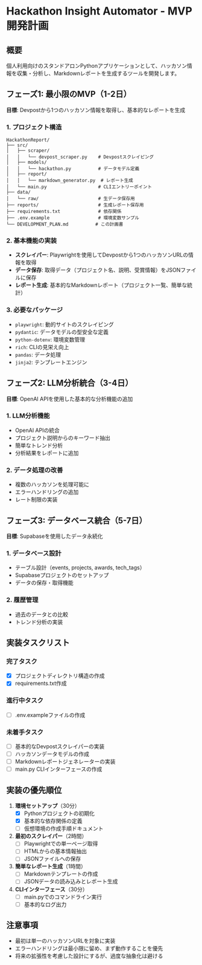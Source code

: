 # Hackathon Insight Automator - MVP開発計画

## 概要
個人利用向けのスタンドアロンPythonアプリケーションとして、ハッカソン情報を収集・分析し、Markdownレポートを生成するツールを開発します。

## フェーズ1: 最小限のMVP（1-2日）
**目標**: Devpostから1つのハッカソン情報を取得し、基本的なレポートを生成

### 1. プロジェクト構造
```
HackathonReport/
├── src/
│   ├── scraper/
│   │   └── devpost_scraper.py    # Devpostスクレイピング
│   ├── models/
│   │   └── hackathon.py          # データモデル定義
│   ├── report/
│   │   └── markdown_generator.py  # レポート生成
│   └── main.py                   # CLIエントリーポイント
├── data/
│   └── raw/                      # 生データ保存用
├── reports/                      # 生成レポート保存用
├── requirements.txt              # 依存関係
├── .env.example                  # 環境変数サンプル
└── DEVELOPMENT_PLAN.md          # この計画書
```

### 2. 基本機能の実装
- **スクレイパー**: Playwrightを使用してDevpostから1つのハッカソンURLの情報を取得
- **データ保存**: 取得データ（プロジェクト名、説明、受賞情報）をJSONファイルに保存
- **レポート生成**: 基本的なMarkdownレポート（プロジェクト一覧、簡単な統計）

### 3. 必要なパッケージ
- `playwright`: 動的サイトのスクレイピング
- `pydantic`: データモデルの型安全な定義
- `python-dotenv`: 環境変数管理
- `rich`: CLIの見栄え向上
- `pandas`: データ処理
- `jinja2`: テンプレートエンジン

## フェーズ2: LLM分析統合（3-4日）
**目標**: OpenAI APIを使用した基本的な分析機能の追加

### 1. LLM分析機能
- OpenAI APIの統合
- プロジェクト説明からのキーワード抽出
- 簡単なトレンド分析
- 分析結果をレポートに追加

### 2. データ処理の改善
- 複数のハッカソンを処理可能に
- エラーハンドリングの追加
- レート制限の実装

## フェーズ3: データベース統合（5-7日）
**目標**: Supabaseを使用したデータ永続化

### 1. データベース設計
- テーブル設計（events, projects, awards, tech_tags）
- Supabaseプロジェクトのセットアップ
- データの保存・取得機能

### 2. 履歴管理
- 過去のデータとの比較
- トレンド分析の実装

## 実装タスクリスト

### 完了タスク
- [x] プロジェクトディレクトリ構造の作成
- [x] requirements.txt作成

### 進行中タスク
- [ ] .env.exampleファイルの作成

### 未着手タスク
- [ ] 基本的なDevpostスクレイパーの実装
- [ ] ハッカソンデータモデルの作成
- [ ] Markdownレポートジェネレーターの実装
- [ ] main.py CLIインターフェースの作成

## 実装の優先順位

1. **環境セットアップ**（30分）
   - [x] Pythonプロジェクトの初期化
   - [x] 基本的な依存関係の定義
   - [ ] 仮想環境の作成手順ドキュメント

2. **最初のスクレイパー**（2時間）
   - [ ] Playwrightでの単一ページ取得
   - [ ] HTMLからの基本情報抽出
   - [ ] JSONファイルへの保存

3. **簡単なレポート生成**（1時間）
   - [ ] Markdownテンプレートの作成
   - [ ] JSONデータの読み込みとレポート生成

4. **CLIインターフェース**（30分）
   - [ ] main.pyでのコマンドライン実行
   - [ ] 基本的なログ出力

## 注意事項
- 最初は単一のハッカソンURLを対象に実装
- エラーハンドリングは最小限に留め、まず動作することを優先
- 将来の拡張性を考慮した設計にするが、過度な抽象化は避ける